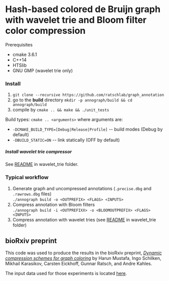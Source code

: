 # Hash-based colored de Bruijn graph with wavelet trie and Bloom filter color compression


Prerequisites

- cmake 3.6.1
- C++14
- HTSlib
- GNU GMP (wavelet trie only)

### Install

1. `git clone --recursive https://github.com/ratschlab/graph_annotation`
2. go to the **build** directory `mkdir -p annograph/build && cd annograph/build`
3. compile by `cmake .. && make && ./unit_tests`

Build types: `cmake .. <arguments>` where arguments are:

- `-DCMAKE_BUILD_TYPE=[Debug|Release|Profile]` -- build modes (Debug by default)
- `-DBUILD_STATIC=ON` -- link statically (OFF by default)

##### Install wavelet trie compressor

See [README](./wavelet_trie/README.md) in wavelet_trie folder.

### Typical workflow

1. Generate graph and uncompressed annotations (`.precise.dbg` and `.rawrows.dbg` files)  
`./annograph build -o <OUTPREFIX> <FLAGS> <INPUTS>`
2. Compress annotation with Bloom filters  
`./annograph build -i <OUTPREFIXX> -o <BLOOMOUTPREFIX> <FLAGS> <INPUTS>`
3. Compress annotation with wavelet tries (see [README](./wavelet_trie/README.md) in wavelet_trie folder)

## bioRxiv preprint

This code was used to produce the results in the bioRxiv preprint, _[Dynamic compression schemes for graph coloring](https://www.biorxiv.org/content/early/2018/03/17/239806)_ by Harun Mustafa, Ingo Schilken, Mikhail Karasikov, Carsten Eickhoff, Gunnar Ratsch, and Andre Kahles. 

The input data used for those experiments is located [here](https://public.bmi.inf.ethz.ch/projects/2018/graph-anno/).
